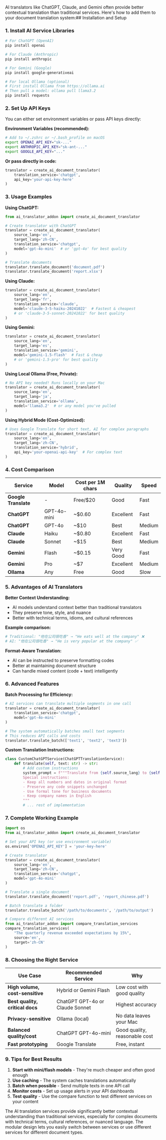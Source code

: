 AI translators like ChatGPT, Claude, and Gemini often provide better contextual translation than traditional services. Here's how to add them to your document translation system:## Installation and Setup

### 1. **Install AI Service Libraries**

```bash
# For ChatGPT (OpenAI)
pip install openai

# For Claude (Anthropic)
pip install anthropic

# For Gemini (Google)
pip install google-generativeai

# For local Ollama (optional)
# First install Ollama from https://ollama.ai
# Then pull a model: ollama pull llama3.2
pip install requests
```

### 2. **Set Up API Keys**

You can either set environment variables or pass API keys directly:

**Environment Variables (recommended):**
```bash
# Add to ~/.zshrc or ~/.bash_profile on macOS
export OPENAI_API_KEY="sk-..."
export ANTHROPIC_API_KEY="sk-ant-..."
export GOOGLE_API_KEY="..."
```

**Or pass directly in code:**
```python
translator = create_ai_document_translator(
    translation_service='chatgpt',
    api_key='your-api-key-here'
)
```

### 3. **Usage Examples**

**Using ChatGPT:**
```python
from ai_translator_addon import create_ai_document_translator

# Create translator with ChatGPT
translator = create_ai_document_translator(
    source_lang='en',
    target_lang='zh-CN',
    translation_service='chatgpt',
    model='gpt-4o-mini'  # or 'gpt-4o' for best quality
)

# Translate documents
translator.translate_document('document.pdf')
translator.translate_document('report.xlsx')
```

**Using Claude:**
```python
translator = create_ai_document_translator(
    source_lang='en',
    target_lang='fr',
    translation_service='claude',
    model='claude-3-5-haiku-20241022'  # Fastest & cheapest
    # or 'claude-3-5-sonnet-20241022' for best quality
)
```

**Using Gemini:**
```python
translator = create_ai_document_translator(
    source_lang='en',
    target_lang='es',
    translation_service='gemini',
    model='gemini-1.5-flash'  # Fast & cheap
    # or 'gemini-1.5-pro' for best quality
)
```

**Using Local Ollama (Free, Private):**
```python
# No API key needed! Runs locally on your Mac
translator = create_ai_document_translator(
    source_lang='en',
    target_lang='ja',
    translation_service='ollama',
    model='llama3.2'  # or any model you've pulled
)
```

**Using Hybrid Mode (Cost-Optimized):**
```python
# Uses Google Translate for short text, AI for complex paragraphs
translator = create_ai_document_translator(
    source_lang='en',
    target_lang='zh-CN',
    translation_service='hybrid',
    api_key='your-openai-api-key'  # For complex text
)
```

### 4. **Cost Comparison**

| Service | Model | Cost per 1M chars | Quality | Speed |
|---------|-------|-------------------|---------|-------|
| **Google Translate** | - | Free/$20 | Good | Fast |
| **ChatGPT** | GPT-4o-mini | ~$0.60 | Excellent | Fast |
| **ChatGPT** | GPT-4o | ~$10 | Best | Medium |
| **Claude** | Haiku | ~$0.80 | Excellent | Fast |
| **Claude** | Sonnet | ~$15 | Best | Medium |
| **Gemini** | Flash | ~$0.15 | Very Good | Fast |
| **Gemini** | Pro | ~$7 | Excellent | Medium |
| **Ollama** | Any | Free | Good | Slow |

### 5. **Advantages of AI Translators**

**Better Context Understanding:**
- AI models understand context better than traditional translators
- They preserve tone, style, and nuance
- Better with technical terms, idioms, and cultural references

**Example comparison:**
```python
# Traditional: "他在公司很吃香" → "He eats well at the company" ❌
# AI: "他在公司很吃香" → "He is very popular at the company" ✅
```

**Format-Aware Translation:**
- AI can be instructed to preserve formatting codes
- Better at maintaining document structure
- Can handle mixed content (code + text) intelligently

### 6. **Advanced Features**

**Batch Processing for Efficiency:**
```python
# AI services can translate multiple segments in one call
translator = create_ai_document_translator(
    translation_service='chatgpt',
    model='gpt-4o-mini'
)

# The system automatically batches small text segments
# This reduces API calls and costs
translator.translate_batch(['text1', 'text2', 'text3'])
```

**Custom Translation Instructions:**
```python
class CustomChatGPTService(ChatGPTTranslationService):
    def translate(self, text: str) -> str:
        # Add custom instructions
        system_prompt = f"""Translate from {self.source_lang} to {self.target_lang}.
        Special instructions:
        - Keep all numbers and dates in original format
        - Preserve any code snippets unchanged
        - Use formal tone for business documents
        - Keep company names in English
        """
        # ... rest of implementation
```

### 7. **Complete Working Example**

```python
import os
from ai_translator_addon import create_ai_document_translator

# Set your API key (or use environment variable)
os.environ['OPENAI_API_KEY'] = 'your-key-here'

# Create translator
translator = create_ai_document_translator(
    source_lang='en',
    target_lang='zh-CN',
    translation_service='chatgpt',
    model='gpt-4o-mini'
)

# Translate a single document
translator.translate_document('report.pdf', 'report_chinese.pdf')

# Batch translate a folder
translator.translate_batch('/path/to/documents', '/path/to/output')

# Compare different AI services
from ai_translator_addon import compare_translation_services
compare_translation_services(
    "The quarterly revenue exceeded expectations by 15%",
    source='en',
    target='zh-CN'
)
```

### 8. **Choosing the Right Service**

| Use Case | Recommended Service | Why |
|----------|-------------------|-----|
| **High volume, cost-sensitive** | Hybrid or Gemini Flash | Low cost with good quality |
| **Best quality, critical docs** | ChatGPT GPT-4o or Claude Sonnet | Highest accuracy |
| **Privacy-sensitive** | Ollama (local) | No data leaves your Mac |
| **Balanced quality/cost** | ChatGPT GPT-4o-mini | Good quality, reasonable cost |
| **Fast prototyping** | Google Translate | Free, instant |

### 9. **Tips for Best Results**

1. **Start with mini/flash models** - They're much cheaper and often good enough
2. **Use caching** - The system caches translations automatically
3. **Batch when possible** - Send multiple texts in one API call
4. **Monitor costs** - Set up usage alerts in your API dashboards
5. **Test quality** - Use the compare function to test different services on your content

The AI translation services provide significantly better contextual understanding than traditional services, especially for complex documents with technical terms, cultural references, or nuanced language. The modular design lets you easily switch between services or use different services for different document types.